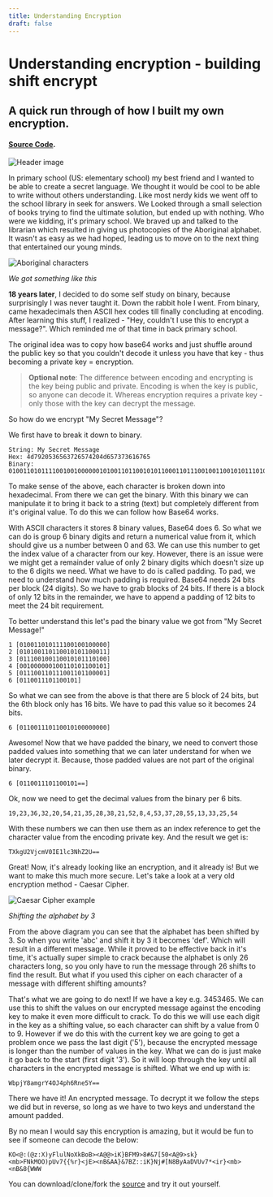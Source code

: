 ```yaml
---
title: Understanding Encryption
draft: false
---
```

# Understanding encryption - building shift encrypt
## A quick run through of how I built my own encryption.
#### [Source Code](https://github.com/csmets/CSSCrypt).

![Header image](https://cdn-images-1.medium.com/max/1600/1*pWM2rbrSXuq0gYRM8B3QxQ.jpeg)

In primary school (US: elementary school) my best friend and I wanted to be able to create a secret language. We thought it would be cool to be able to write without others understanding. Like most nerdy kids we went off to the school library in seek for answers. We Looked through a small selection of books trying to find the ultimate solution, but ended up with nothing. Who were we kidding, it's primary school. We braved up and talked to the librarian which resulted in giving us photocopies of the Aboriginal alphabet. It wasn't as easy as we had hoped, leading us to move on to the next thing that entertained our young minds.

![Aboriginal characters](https://cdn-images-1.medium.com/max/1600/1*T8qXCdLYx_50y_PweonABA.jpeg)

*We got something like this*

**18 years later**, I decided to do some self study on binary, because surprisingly I was never taught it. Down the rabbit hole I went. From binary, came hexadecimals then ASCII hex codes till finally concluding at encoding. After learning this stuff, I realized - "Hey, couldn't I use this to encrypt a message?". Which reminded me of that time in back primary school.

The original idea was to copy how base64 works and just shuffle around the public key so that you couldn't decode it unless you have that key - thus becoming a private key = encryption.

> **Optional note**:
> The difference between encoding and encrypting is the key being public and private. Encoding is when the key is public, so anyone can decode it. Whereas encryption requires a private key - only those with the key can decrypt the message.

So how do we encrypt "My Secret Message"?

We first have to break it down to binary.

```
String: My Secret Message
Hex: 4d7920536563726574204d657373616765
Binary:
0100110101111001001000000101001101100101011000110111001001100101011101000010000001001101011001010111001101110011011000010110011101100101
```
To make sense of the above, each character is broken down into hexadecimal. From there we can get the binary. With this binary we can manipulate it to bring it back to a string (text) but completely different from it's original value. To do this we can follow how Base64 works.

With ASCII characters it stores 8 binary values, Base64 does 6. So what we can do is group 6 binary digits and return a numerical value from it, which should give us a number between 0 and 63. We can use this number to get the index value of a character from our key. However, there is an issue were we might get a remainder value of only 2 binary digits which doesn't size up to the 6 digits we need. What we have to do is called padding. To pad, we need to understand how much padding is required. Base64 needs 24 bits per block (24 digits). So we have to grab blocks of 24 bits. If there is a block of only 12 bits in the remainder, we have to append a padding of 12 bits to meet the 24 bit requirement.

To better understand this let's pad the binary value we got from "My Secret Message!"

```
1 [010011010111100100100000]
2 [010100110110010101100011]
3 [011100100110010101110100]
4 [001000000100110101100101]
5 [011100110111001101100001]
6 [0110011101100101]
```

So what we can see from the above is that there are 5 block of 24 bits, but the 6th block only has 16 bits. We have to pad this value so it becomes 24 bits.

```
6 [011001110110010100000000]
```

Awesome! Now that we have padded the binary, we need to convert those padded values into something that we can later understand for when we later decrypt it. Because, those padded values are not part of the original binary.

```
6 [0110011101100101==]
```

Ok, now we need to get the decimal values from the binary per 6 bits.

```
19,23,36,32,20,54,21,35,28,38,21,52,8,4,53,37,28,55,13,33,25,54
```

With these numbers we can then use them as an index reference to get the character value from the encoding private key. And the result we get is:

```
TXkgU2VjcmV0IE1lc3NhZ2U==
```

Great! Now, it's already looking like an encryption, and it already is! But we want to make this much more secure. Let's take a look at a very old encryption method - Caesar Cipher.

![Caesar Cipher example](https://cdn-images-1.medium.com/max/1600/1*U8yCesQlaBinX16PuXL_lQ.png)

*Shifting the alphabet by 3*

From the above diagram you can see that the alphabet has been shifted by 3. So when you write 'abc' and shift it by 3 it becomes 'def'. Which will result in a different message. While it proved to be effective back in it's time, it's actually super simple to crack because the alphabet is only 26 characters long, so you only have to run the message through 26 shifts to find the result. But what if you used this cipher on each character of a message with different shifting amounts?

That's what we are going to do next! If we have a key e.g. 3453465. We can use this to shift the values on our encrypted message against the encoding key to make it even more difficult to crack. To do this we will use each digit in the key as a shifting value, so each character can shift by a value from 0 to 9. However if we do this with the current key we are going to get a problem once we pass the last digit ('5'), because the encrypted message is longer than the number of values in the key. What we can do is just make it go back to the start (first digit '3'). So it will loop through the key until all characters in the encrypted message is shifted. What we end up with is:

```
WbpjY8amgrY4OJ4ph6Rne5Y==
```

There we have it! An encrypted message. To decrypt it we follow the steps we did but in reverse, so long as we have to two keys and understand the amount padded.

By no mean I would say this encryption is amazing, but it would be fun to see if someone can decode the below:

```
KO<@:(@z:X)yFlulNoXkBoB><A@@>iK}BFM9>8#&7[50<A@9>sk}<mb>FNkMOO)pUv7{{%r}<jE><nB&AA}&7BZ::iK}Nj#[N8ByAaDVUv7*<ir}<mb><nB&8{WWW
```

You can download/clone/fork the [source](https://cdn-images-1.medium.com/max/1600/1*U8yCesQlaBinX16PuXL_lQ.png) and try it out yourself.
